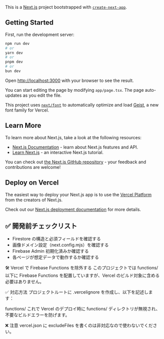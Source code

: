 This is a [Next.js](https://nextjs.org) project bootstrapped with [`create-next-app`](https://nextjs.org/docs/app/api-reference/cli/create-next-app).

## Getting Started

First, run the development server:

```bash
npm run dev
# or
yarn dev
# or
pnpm dev
# or
bun dev
```

Open [http://localhost:3000](http://localhost:3000) with your browser to see the result.

You can start editing the page by modifying `app/page.tsx`. The page auto-updates as you edit the file.

This project uses [`next/font`](https://nextjs.org/docs/app/building-your-application/optimizing/fonts) to automatically optimize and load [Geist](https://vercel.com/font), a new font family for Vercel.

## Learn More

To learn more about Next.js, take a look at the following resources:

- [Next.js Documentation](https://nextjs.org/docs) - learn about Next.js features and API.
- [Learn Next.js](https://nextjs.org/learn) - an interactive Next.js tutorial.

You can check out [the Next.js GitHub repository](https://github.com/vercel/next.js) - your feedback and contributions are welcome!

## Deploy on Vercel

The easiest way to deploy your Next.js app is to use the [Vercel Platform](https://vercel.com/new?utm_medium=default-template&filter=next.js&utm_source=create-next-app&utm_campaign=create-next-app-readme) from the creators of Next.js.

Check out our [Next.js deployment documentation](https://nextjs.org/docs/app/building-your-application/deploying) for more details.

## ✅ 開発前チェックリスト

- Firestore の構造と必須フィールドを確認する
- 画像ドメイン設定（next.config.mjs）を確認する
- Firebase Admin 初期化済みか確認する
- 各ページが想定データで動作するか確認する

🛠 Vercel で Firebase Functions を除外する
このプロジェクトでは functions/ 以下に Firebase Functions を配置していますが、Vercel のビルド対象に含める必要はありません。

✅ 対応方法
プロジェクトルートに .vercelignore を作成し、以下を記述します：

functions/
これで Vercel のデプロイ時に functions/ ディレクトリが無視され、不要なビルドエラーを防げます。

❌ 注意
vercel.json に excludeFiles を書くのは非対応なので使わないでください。
